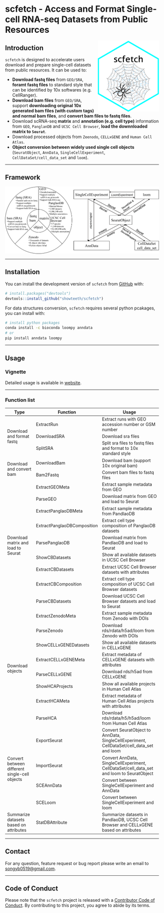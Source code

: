
# scfetch - Access and Format Single-cell RNA-seq Datasets from Public Resources 

<img src = "man/figures/scfetch.png" align = "right" width = "200"/>

## Introduction

`scfetch` is designed to accelerate users download and prepare single-cell datasets from public resources. It can be used to:

* **Download fastq files** from `GEO/SRA`, **foramt fastq files** to standard style that can be identified by 10x softwares (e.g. CellRanger).
* **Download bam files** from `GEO/SRA`, support **downloading original 10x generated bam files (with custom tags) and normal bam files**, and **convert bam files to fastq files**.
* Download scRNA-seq **matrix** and **annotation (e.g. cell type)** information from `GEO`, `PanglanDB` and `UCSC Cell Browser`, **load the downnloaded matrix to `Seurat`**.
* Download processed objects from `Zeenodo`, `CELLxGENE` and `Human Cell Atlas`.
* **Object conversion between widely used single cell objects** (`SeuratObject`, `AnnData`, `SingleCellExperiment`, `CellDataSet/cell_data_set` and `loom`).

<hr />

## Framework

<div align="center">
<img src="man/figures/scfetch_workflow.png"  title="scfetch_framework"  alt="scfetch_framework" />
</div>

<hr />

## Installation

You can install the development version of `scfetch` from [GitHub](https://github.com/showteeth/scfetch) with:

``` r
# install.packages("devtools")
devtools::install_github("showteeth/scfetch")
```

For data structures conversion, `scfetch` requires several python pcakages, you can install with:

``` bash
# install python packages
conda install -c bioconda loompy anndata
# or
pip install anndata loompy
```

<hr />

## Usage
### Vignette
Detailed usage is available in [website](https://showteeth.github.io/scfetch/).

<hr />

### Function list

<table>
<thead>
  <tr>
    <th>Type</th>
    <th>Function</th>
    <th>Usage</th>
  </tr>
</thead>
<tbody>
  <tr>
    <td rowspan="3">Download and format fastq</td>
    <td>ExtractRun</td>
    <td>Extract runs with GEO accession number or GSM number</td>
  </tr>
  <tr>
    <td>DownloadSRA</td>
    <td>Download sra files</td>
  </tr>
  <tr>
    <td>SplitSRA</td>
    <td>Split sra files to fastq files and format to 10x standard style</td>
  </tr>
  <tr>
    <td rowspan="2">Download and convert bam</td>
    <td>DownloadBam</td>
    <td>Download bam (support 10x original bam)</td>
  </tr>
  <tr>
    <td>Bam2Fastq</td>
    <td>Convert bam files to fastq files</td>
  </tr>
  <tr>
    <td rowspan="9">Download matrix and load to Seurat </td>
    <td>ExtractGEOMeta</td>
    <td>Extract sample metadata from GEO</td>
  </tr>
  <tr>
    <td>ParseGEO</td>
    <td>Download matrix from GEO and load to Seurat</td>
  </tr>
  <tr>
    <td>ExtractPanglaoDBMeta</td>
    <td>Extract sample metadata from PandlaoDB</td>
  </tr>
  <tr>
    <td>ExtractPanglaoDBComposition</td>
    <td>Extract cell type composition of PanglaoDB datasets</td>
  </tr>
  <tr>
    <td>ParsePanglaoDB</td>
    <td>Download matrix from PandlaoDB and load to Seurat</td>
  </tr>
  <tr>
    <td>ShowCBDatasets</td>
    <td>Show all available datasets in UCSC Cell Browser</td>
  </tr>
  <tr>
    <td>ExtractCBDatasets</td>
    <td>Extract UCSC Cell Browser datasets with attributes</td>
  </tr>
  <tr>
    <td>ExtractCBComposition</td>
    <td>Extract cell type composition of UCSC Cell Browser datasets</td>
  </tr>
  <tr>
    <td>ParseCBDatasets</td>
    <td>Download UCSC Cell Browser datasets and load to Seurat</td>
  </tr>
  <tr>
    <td rowspan="8">Download objects</td>
    <td>ExtractZenodoMeta</td>
    <td>Extract sample metadata from Zenodo with DOIs</td>
  </tr>
  <tr>
    <td>ParseZenodo</td>
    <td>Download rds/rdata/h5ad/loom from Zenodo with DOIs</td>
  </tr>
  <tr>
    <td>ShowCELLxGENEDatasets</td>
    <td>Show all available datasets in CELLxGENE</td>
  </tr>
  <tr>
    <td>ExtractCELLxGENEMeta</td>
    <td>Extract metadata of CELLxGENE datasets with attributes</td>
  </tr>
  <tr>
    <td>ParseCELLxGENE</td>
    <td>Download rds/h5ad from CELLxGENE</td>
  </tr>
  <tr>
    <td>ShowHCAProjects</td>
    <td>Show all available projects in Human Cell Atlas</td>
  </tr>
  <tr>
    <td>ExtractHCAMeta</td>
    <td>Extract metadata of Human Cell Atlas projects with attributes</td>
  </tr>
  <tr>
    <td>ParseHCA</td>
    <td>Download rds/rdata/h5/h5ad/loom from Human Cell Atlas</td>
  </tr>
  <tr>
    <td rowspan="4">Convert between different single-cell objects</td>
    <td>ExportSeurat</td>
    <td>Convert SeuratObject to AnnData, SingleCellExperiment, CellDataSet/cell_data_set and loom</td>
  </tr>
  <tr>
    <td>ImportSeurat</td>
    <td>Convert AnnData, SingleCellExperiment, CellDataSet/cell_data_set and loom to SeuratObject</td>
  </tr>
  <tr>
    <td>SCEAnnData</td>
    <td>Convert between SingleCellExperiment and AnnData</td>
  </tr>
  <tr>
    <td>SCELoom</td>
    <td>Convert between SingleCellExperiment and loom</td>
  </tr>
  <tr>
    <td rowspan="1">Summarize datasets based on attributes</td>
    <td>StatDBAttribute</td>
    <td>Summarize datasets in PandlaoDB, UCSC Cell Browser and CELLxGENE based on attributes</td>
  </tr>
</tbody>
</table>

<hr />

## Contact
For any question, feature request or bug report please write an email to [songyb0519@gmail.com](songyb0519@gmail.com).

<hr />

## Code of Conduct
  
Please note that the `scfetch` project is released with a [Contributor Code of Conduct](https://contributor-covenant.org/version/2/1/CODE_OF_CONDUCT.html). By contributing to this project, you agree to abide by its terms.

<br />


